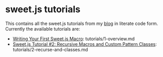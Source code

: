 
# sweet.js tutorials

This contains all the sweet.js tutorials from my
[blog](http://jlongster.com) in literate code form. Currently the
available tutorials are:

* [Writing Your First Sweet.js Macro](http://jlongster.com/Writing-Your-First-Sweet.js-Macro): tutorials/1-overview.md
* [Sweet.js Tutorial #2: Recursive Macros and Custom Pattern Classes](http://jlongster.com/Sweet.js-Tutorial--2--Recursive-Macros-and-Custom-Pattern-Classes): tutorials/2-recurse-and-classes.md